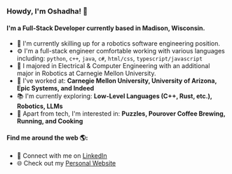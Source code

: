 ### Howdy, I'm Oshadha! 👋

#### I'm a Full-Stack Developer currently based in Madison, Wisconsin.

- 🏢 I'm currently skilling up for a robotics software engineering position.
- ⚙️ I'm a full-stack engineer comfortable working with various languages including: `python`, `c++`, `java`, `c#`, `html/css`, `typescript/javascript`
- 🏫 I majored in Electrical & Computer Engineering with an additional major in Robotics at Carnegie Mellon University.
- 💼 I've worked at: **Carnegie Mellon University, University of Arizona, Epic Systems, and Indeed**
- 📚 I'm currently exploring: **Low-Level Languages (C++, Rust, etc.), Robotics, LLMs**
- 🧩 Apart from tech, I'm interested in: **Puzzles, Pourover Coffee Brewing, Running, and Cooking**

#### Find me around the web 🌎:
- 💼 Connect with me on [LinkedIn](https://www.linkedin.com/in/oshadhagunasekara/)
- 🌐 Check out my [Personal Website](https://ogunasekara.github.io/)
